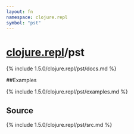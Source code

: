 ```yaml
---
layout: fn
namespace: clojure.repl
symbol: "pst"
---
```


# [clojure.repl](../)/pst

{% include 1.5.0/clojure.repl/pst/docs.md %}

##Examples

{% include 1.5.0/clojure.repl/pst/examples.md %}
## Source
{% include 1.5.0/clojure.repl/pst/src.md %}

